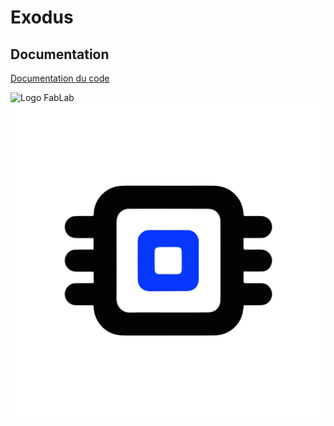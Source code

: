 # Exodus

## Documentation

[Documentation du code](./Software/Doc/html/index.html)

![Logo FabLab](.Images/LogoFABLAB.png)
![Logo DVB](./Images/LogoDVB.svg)

